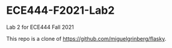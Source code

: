 # ECE444-F2021-Lab2
Lab 2 for ECE444 Fall 2021

This repo is a clone of https://github.com/miguelgrinberg/flasky.